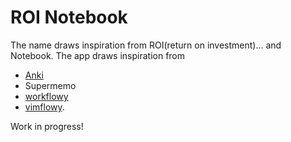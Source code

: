ROI Notebook
=== 
The name draws inspiration from ROI(return on investment)... and Notebook.
The app draws inspiration from 
* [Anki](https://apps.ankiweb.net/)
* Supermemo
* [workflowy](https://workflowy.com/)
* [vimflowy](https://vimflowy.netlify.com/).

Work in progress!
